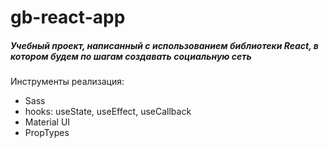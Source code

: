 # gb-react-app

##### Учебный проект, написанный с использованием библиотеки React, в котором будем по шагам создавать социальную сеть

Инструменты реализация: 

* Sass
* hooks: useState, useEffect, useCallback
* Material UI
* PropTypes